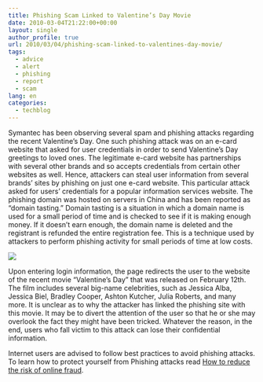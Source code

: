 ```yaml
---
title: Phishing Scam Linked to Valentine’s Day Movie
date: 2010-03-04T21:22:00+00:00
layout: single
author_profile: true
url: 2010/03/04/phishing-scam-linked-to-valentines-day-movie/
tags:
  - advice
  - alert
  - phishing
  - report
  - scam
lang: en
categories: 
  - techblog
---
```

Symantec has been observing several spam and phishing attacks regarding the recent Valentine’s Day. One such phishing attack was on an e-card website that asked for user credentials in order to send Valentine’s Day greetings to loved ones. The legitimate e-card website has partnerships with several other brands and so accepts credentials from certain other websites as well. Hence, attackers can steal user information from several brands’ sites by phishing on just one e-card website. This particular attack asked for users’ credentials for a popular information services website. The phishing domain was hosted on servers in China and has been reported as “domain tasting.” Domain tasting is a situation in which a domain name is used for a small period of time and is checked to see if it is making enough money. If it doesn’t earn enough, the domain name is deleted and the registrant is refunded the entire registration fee. This is a technique used by attackers to perform phishing activity for small periods of time at low costs.

[![](http://1.bp.blogspot.com/_vaUVXcmC3OI/S5Abmw7Dk9I/AAAAAAAABIk/JcIppUN46po/s640/Screen+shot+2010-03-03+at+5.58.24+PM.png)](http://1.bp.blogspot.com/_vaUVXcmC3OI/S5Abmw7Dk9I/AAAAAAAABIk/JcIppUN46po/s1600-h/Screen+shot+2010-03-03+at+5.58.24+PM.png)

Upon entering login information, the page redirects the user to the website of the recent movie “Valentine’s Day” that was released on February 12th. The film includes several big-name celebrities, such as Jessica Alba, Jessica Biel, Bradley Cooper, Ashton Kutcher, Julia Roberts, and many more. It is unclear as to why the attacker has linked the phishing site with this movie. It may be to divert the attention of the user so that he or she may overlook the fact they might have been tricked. Whatever the reason, in the end, users who fall victim to this attack can lose their confidential information.

Internet users are advised to follow best practices to avoid phishing attacks. To learn how to protect yourself from Phishing attacks read [How to reduce the risk of online fraud](http://sites.google.com/site/boelectronic/computer/security/phishing/reduce).